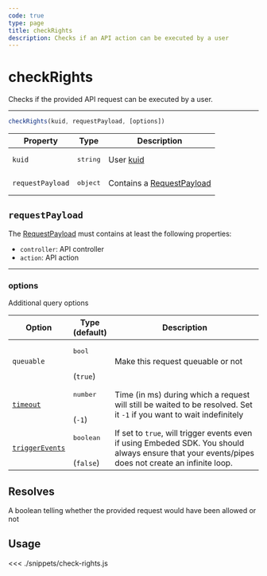 ```yaml
---
code: true
type: page
title: checkRights
description: Checks if an API action can be executed by a user
---
```


# checkRights

<SinceBadge version="2.8.0"/>
<SinceBadge version="7.5.0"/>
Checks if the provided API request can be executed by a user.

---

```js
checkRights(kuid, requestPayload, [options])
```

| Property | Type | Description |
|--- |--- |--- |
| `kuid` | <pre>string</pre> | User [kuid](/core/2/guides/main-concepts/authentication#kuzzle-user-identifier-kuid) |
| `requestPayload` | <pre>object</pre> | Contains a [RequestPayload](/core/2/api/payloads/request) |

## `requestPayload`

The [RequestPayload](/core/2/api/payloads/request) must contains at least the following properties:

- `controller`: API controller
- `action`: API action

---
### options

Additional query options

| Option     | Type<br/>(default)           | Description                                                                                                           |
| ---------- | ---------------------------- | --------------------------------------------------------------------------------------------------------------------- |
| `queuable` | <pre>bool</pre><br/>(`true`) | Make this request queuable or not                                                                                     |
| [`timeout`](/sdk/7/core-classes/kuzzle/query#timeout)  | <pre>number</pre><br/>  (`-1`)     | Time (in ms) during which a request will still be waited to be resolved. Set it `-1` if you want to wait indefinitely |
| [`triggerEvents`](/sdk/7/core-classes/kuzzle/query#triggerEvents)  | <pre>boolean</pre> <br/>(`false`)| If set to `true`, will trigger events even if using Embeded SDK. You should always ensure that your events/pipes does not create an infinite loop. <SinceBadge version="Kuzzle 2.31.0"/> |

## Resolves

A boolean telling whether the provided request would have been allowed or not

## Usage

<<< ./snippets/check-rights.js
